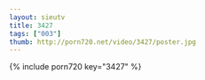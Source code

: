 ```yaml
--- 
layout: sieutv
title: 3427
tags: ["003"]
thumb: http://porn720.net/video/3427/poster.jpg
---
```

{% include porn720 key="3427" %} 
